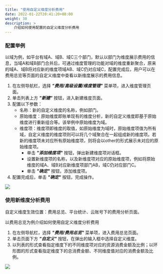 ```yaml
---
title: "使用自定义维度分析费用"
date: 2022-01-22T20:41:20+08:00
weight: 30
description: >
    介绍如何使用配置的自定义维度分析费用
---
```



### 配置举例

以域为例，如平台有域A、域B、域C三个部门，默认以部门为维度展示费用的信息，当域A和域B部门合并后，可通过维度管理的功能对域的维度重新聚合，原来的域A、域B将对应新的维度项域AB、域C仍对应域C，配置完成后，用户可以在费用总览等页面的自定义维度中查看以新维度展示的费用信息。

1. 在左侧导航栏，选择 **_"费用/高级设置/维度管理"_** 菜单项，进入维度管理页面。
2. 单击列表上方 **_"新建"_** 按钮，进入新建维度页面。
3. 配置以下参数：
    - 名称：新的自定义维度的名称，例如部门。
    - 原始维度：原始维度即账单现有的维度分析，新的自定义维度即基于原始维度进行重新组合等。该举例中原始维度为域。
    - 维度项：维度项即维度的取值，如原始维度为域时，原始维度项值为所有域，自定义维度的维度项则可以将几个域聚合在一起组成新的维度项。若新的维度项未对应所有原始维度项，则将会以other的形式展示未对应的原始维度项。
        - 单击 **_"添加维度项"_** 按钮，弹出新建维度项对话框。
        - 设置新维度项的名称，以及新维度项对应的原始维度项，例如将原始维度的域A、域B对应新维度项部门AB，域C仍对应部门C。
        - 单击 **_"确定"_** 按钮，添加维度项。
4. 配置完成后，单击 **_"确定"_** 按钮，完成操作。

![](../../images/config.png)

### 使用新维度分析费用

自定义维度生效位置：费用总览、平台统计、云账号下的费用分析页面。

以费用总览为例介绍如何使用自定义维度分析费用

1. 在左侧导航栏，选择 **_"费用/费用总览"_** 菜单项，进入费用总览页面。
2. 单击页面下方 **_"自定义"_** 按钮，在弹出的输入框中选择自定义维度。
3. 以列表的形式查看指定维度下的不同维度项对应的资源消费金额及比例；以环形图的形式查看指定维度下的总消费金额、不同维度值对应的消费金额及比例。

![](../../images/show.png)